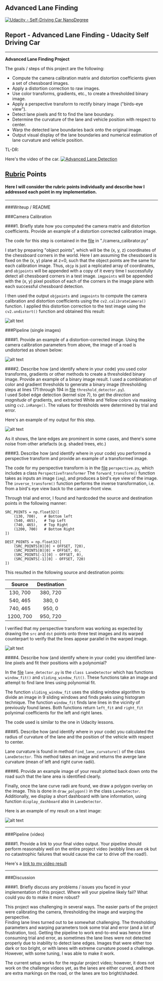 ## Advanced Lane Finding
[![Udacity - Self-Driving Car NanoDegree](https://s3.amazonaws.com/udacity-sdc/github/shield-carnd.svg)](http://www.udacity.com/drive)

## Report - Advanced Lane Finding - Udacity Self Driving Car

---

**Advanced Lane Finding Project**

The goals / steps of this project are the following:

* Compute the camera calibration matrix and distortion coefficients given a set of chessboard images.
* Apply a distortion correction to raw images.
* Use color transforms, gradients, etc., to create a thresholded binary image.
* Apply a perspective transform to rectify binary image ("birds-eye view").
* Detect lane pixels and fit to find the lane boundary.
* Determine the curvature of the lane and vehicle position with respect to center.
* Warp the detected lane boundaries back onto the original image.
* Output visual display of the lane boundaries and numerical estimation of lane curvature and vehicle position.

TL-DR:

Here's the video of the car.
[![Advanced Lane Detection](./output_images/yt_adv_lane_detect.png)](https://www.youtube.com/watch?v=4b5anD2aDD0&feature=youtu.be)


[//]: # (Image References)

[image1]: ./output_images/cam-calib1.png "Undistorted"
[image2]: ./output_images/cam-road-calib1.png "Road Transformed"
[image3]: ./output_images/masked1.png "Binary Masked Example"
[image4]: ./output_images/tx-persp1.png "Warp Example"
[image5]: ./output_images/lane-with-overlay.png "Lane Output"
[video1]: ./output_images/project_video_out-full.mp4 "Video"

## [Rubric](https://review.udacity.com/#!/rubrics/571/view) Points
####  Here I will consider the rubric points individually and describe how I addressed each point in my implementation.  

---
###Writeup / README

###Camera Calibration

####1. Briefly state how you computed the camera matrix and distortion coefficients. Provide an example of a distortion corrected calibration image.

The code for this step is contained in the [file](./camera_calibrator.py) in "./camera_calibrator.py"  

I start by preparing "object points", which will be the (x, y, z) coordinates of the chessboard corners in the world. Here I am assuming the chessboard is fixed on the (x, y) plane at z=0, such that the object points are the same for each calibration image.  Thus, `objp` is just a replicated array of coordinates, and `objpoints` will be appended with a copy of it every time I successfully detect all chessboard corners in a test image.  `imgpoints` will be appended with the (x, y) pixel position of each of the corners in the image plane with each successful chessboard detection.  

I then used the output `objpoints` and `imgpoints` to compute the camera calibration and distortion coefficients using the `cv2.calibrateCamera()` function.  I applied this distortion correction to the test image using the `cv2.undistort()` function and obtained this result: 

![alt text][image1]

###Pipeline (single images)

####1. Provide an example of a distortion-corrected image.
Using the camera calibration parameters from above, the image of a road is undistorted as shown below: 

![alt text][image2]

####2. Describe how (and identify where in your code) you used color transforms, gradients or other methods to create a thresholded binary image.  Provide an example of a binary image result.
I used a combination of color and gradient thresholds to generate a binary image (thresholding steps at lines 171 through 194 in [file](threshold_detector.py) `threshold_detector.py`).  
I used Sobel edge detection (kernel size 7), to get the _direction_ and _magnitude_ of gradients, and extracted White and Yellow colors via masking using `cv2.inRange()`. The values for thresholds were determined by trial and error. 

Here's an example of my output for this step.  

![alt text][image3]

As it shows, the lane edges are prominent in some cases, and there's some noise from other artefacts (e.g. shaded trees, etc.)

####3. Describe how (and identify where in your code) you performed a perspective transform and provide an example of a transformed image.

The code for my perspective transform is in the [file](./perspective.py) `perspective.py`, which includes a class `PerspectiveTransformer`
The `forward_transform()` function takes as inputs an image (`img`), and produces a bird's eye view of the image.
The `inverse_transform()` function performs the inverse transformation, i.e. from a bird's eye view back to the camera-front view.

Through trial and error, I found and hardcoded the source and destination points in the following manner:

```
SRC_POINTS = np.float32([
    (130, 700),   # Bottom left
    (540, 465),   # Top Left  
    (740, 465),   # Top Right 
    (1200, 700)   # Bottom Right
])

DEST_POINTS = np.float32([
    (SRC_POINTS[0][0] + OFFSET, 720),
    (SRC_POINTS[0][0] + OFFSET, 0),
    (SRC_POINTS[-1][0] - OFFSET, 0),
    (SRC_POINTS[-1][0] - OFFSET, 720)
])
```
This resulted in the following source and destination points:

| Source        | Destination   | 
|:-------------:|:-------------:| 
| 130, 700      | 380, 720      | 
| 540, 465      | 380, 0        |
| 740, 465      | 950, 0        |
| 1200, 700     | 950, 720      |

I verified that my perspective transform was working as expected by drawing the `src` and `dst` points onto three test images and its warped counterpart to verify that the lines appear parallel in the warped image.

![alt text][image4]

####4. Describe how (and identify where in your code) you identified lane-line pixels and fit their positions with a polynomial?

In the [file](./lane_detector.py) `lane_detector.py` is the `class LaneDetector` which has functions `window_fit()` and `sliding_window_fit()`. 
These functions take an image and attempt to find lane lines using polynomial fit.

The function `sliding_window_fit` uses the sliding window algorithm to divide an image in 9 sliding windows and finds peaks using histogram technique.
The function `window_fit` finds lane lines in the vicinity of previously found lanes. Both functions return `left_fit` and `right_fit` polynimal coefficients for the left and right lanes.

The code used is similar to the one in Udacity lessons.

####5. Describe how (and identify where in your code) you calculated the radius of curvature of the lane and the position of the vehicle with respect to center.

Lane curvature is found in method `find_lane_curvature()` of the class `LaneDetector`. This method takes an image and returns the averge lane curvature (mean of left and right curve radii).


####6. Provide an example image of your result plotted back down onto the road such that the lane area is identified clearly.

Finally, once the lane curve radii are found, we draw a polygon overlay on the image. This is done in `draw_polygon()` in the class `LaneDetector`.
Additionally, we display a short dashboard with lane information, using function `display_dashboard` also in `LaneDetector`.

Here is an example of my result on a test image:

![alt text][image5]

---

###Pipeline (video)

####1. Provide a link to your final video output.  Your pipeline should perform reasonably well on the entire project video (wobbly lines are ok but no catastrophic failures that would cause the car to drive off the road!).

Here's a [link to my video result](./output_images/project_video_out-full.mp4)

---

###Discussion

####1. Briefly discuss any problems / issues you faced in your implementation of this project.  Where will your pipeline likely fail?  What could you do to make it more robust?

This project was challenging in several ways. The easier parts of the project were calibrating the camera, thresholding the image and warping the perspective.  
Finding lane lines turned out to be somewhat challenging. The thresholding parameters and warping parameters took some trial and error (and a lot of frustration, too).
Getting the pipeline to work end-to-end was hence time consuming trial and error, as sometimes the lane lines were not detected properly due to inability to detect lane edges. 
Images that were either too dark or too bright, or with lanes with extreme curvature posed a challenge. However, with some tuning, I was able to make it work. 

The current setup works for the regular project video; however, it does not work on the challenge videos yet, as the lanes are either curved, and there are extra markings on the road, or the lanes are too bright/shaded.

